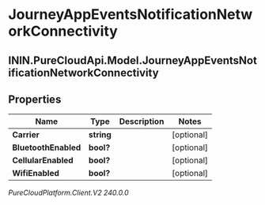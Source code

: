 # JourneyAppEventsNotificationNetworkConnectivity

## ININ.PureCloudApi.Model.JourneyAppEventsNotificationNetworkConnectivity

## Properties

|Name | Type | Description | Notes|
|------------ | ------------- | ------------- | -------------|
| **Carrier** | **string** |  | [optional] |
| **BluetoothEnabled** | **bool?** |  | [optional] |
| **CellularEnabled** | **bool?** |  | [optional] |
| **WifiEnabled** | **bool?** |  | [optional] |



_PureCloudPlatform.Client.V2 240.0.0_

